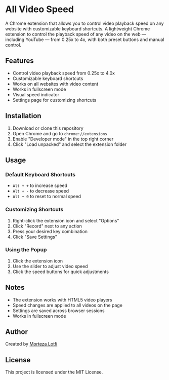# All Video Speed

A Chrome extension that allows you to control video playback speed on any website with customizable keyboard shortcuts.
A lightweight Chrome extension to control the playback speed of any video on the web — including YouTube — from 0.25x to 4x, with both preset buttons and manual control.

## Features

- Control video playback speed from 0.25x to 4.0x
- Customizable keyboard shortcuts
- Works on all websites with video content
- Works in fullscreen mode
- Visual speed indicator
- Settings page for customizing shortcuts

## Installation

1. Download or clone this repository
2. Open Chrome and go to `chrome://extensions`
3. Enable "Developer mode" in the top right corner
4. Click "Load unpacked" and select the extension folder

## Usage

### Default Keyboard Shortcuts
- `Alt + +` to increase speed
- `Alt + -` to decrease speed
- `Alt + 0` to reset to normal speed

### Customizing Shortcuts
1. Right-click the extension icon and select "Options"
2. Click "Record" next to any action
3. Press your desired key combination
4. Click "Save Settings"

### Using the Popup
1. Click the extension icon
2. Use the slider to adjust video speed
3. Click the speed buttons for quick adjustments

## Notes
- The extension works with HTML5 video players
- Speed changes are applied to all videos on the page
- Settings are saved across browser sessions
- Works in fullscreen mode

## Author
Created by [Morteza Lotfi](https://mortezalotfi.com)

## License
This project is licensed under the MIT License. 
